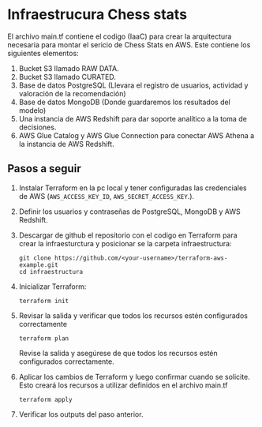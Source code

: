 # Infraestrucura Chess stats

El archivo main.tf contiene el codigo (IaaC) para crear la arquitectura necesaria para montar el sericio de Chess Stats en AWS. Este contiene los siguientes elementos:

1. Bucket S3 llamado RAW DATA.
2. Bucket S3 llamado CURATED.
3. Base de datos PostgreSQL (Llevara el registro de usuarios,  actividad y valoración de la recomendación)
4. Base de datos MongoDB (Donde guardaremos los resultados del modelo)
5. Una instancia de AWS Redshift para dar soporte analítico a la toma de decisiones.
6. AWS Glue Catalog y AWS Glue Connection para conectar AWS Athena a la instancia de AWS Redshift.

## Pasos a seguir

1. Instalar Terraform en la pc local y tener configuradas las credenciales de AWS (`AWS_ACCESS_KEY_ID`, `AWS_SECRET_ACCESS_KEY`.).

2. Definir los usuarios y contraseñas de PostgreSQL, MongoDB y AWS Redshift.

3. Descargar de github el repositorio con el codigo en Terraform para crear la infraesturctura y posicionar se la carpeta infraestructura:

   ```
   git clone https://github.com/<your-username>/terraform-aws-example.git
   cd infraestructura
   ```

4. Inicializar Terraform:

   ```
   terraform init
   ```

5. Revisar la salida y verificar que todos los recursos estén configurados correctamente

   ```
   terraform plan
   ```

   Revise la salida y asegúrese de que todos los recursos estén configurados correctamente.

6. Aplicar los cambios de Terraform y luego confirmar cuando se solicite. Esto creará los recursos a utilizar definidos en el archivo main.tf

   ```
   terraform apply
   ```

7. Verificar los outputs del paso anterior.